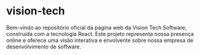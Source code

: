 # vision-tech
Bem-vindo ao repositório oficial da página web da Vision Tech Software, construída com a tecnologia React. Este projeto representa nossa presença online e oferece uma visão interativa e envolvente sobre nossa empresa de desenvolvimento de software.

